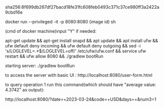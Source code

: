 sha256:8f699db267df27bacd18fe31fc608feb0493c371c37ce980ff3a2422a9cbd16e

docker run --privileged -it -p 8080:8080 (image id) sh

(cmd of docker machine)input "Y" if needed:

apt-get update && apt-get install snapd && apt update && apt install ufw && ufw default deny incoming && ufw default deny outgoing && sed -i 's/LOGLEVEL=.*$/LOGLEVEL=off/' /etc/ufw/ufw.conf && service ufw restart && ufw allow 8080 && ./gradlew bootRun



starting server:
./gradlew bootRun

to access the server with basic UI :  http://localhost:8080/user-form.html

to query operation 1 run this command(which should have "average value: 4.3742" as output):

http://localhost:8080/?date=+2023-03-24&code=+USD&days=+&num3=1



